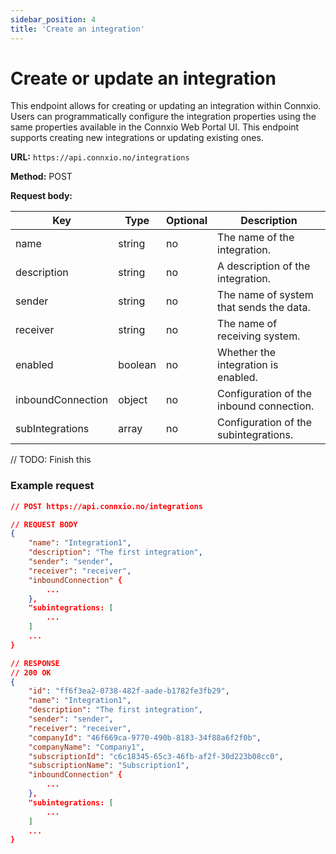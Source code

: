 ```yaml
---
sidebar_position: 4
title: 'Create an integration'
---
```


# Create or update an integration

This endpoint allows for creating or updating an integration within Connxio. Users can programmatically configure the integration properties using the same properties available in the Connxio Web Portal UI. This endpoint supports creating new integrations or updating existing ones.

**URL:** `https://api.connxio.no/integrations`

**Method:** <span class="method post">POST</span>

**Request body:** 

| Key        | Type   | Optional | Description |
| ---------- | ------ | -------- | ----------- |
| name | string | no | The name of the integration. |
| description | string | no | A description of the integration. |
| sender | string | no | The name of system that sends the data. |
| receiver | string | no | The name of receiving system. |
| enabled | boolean | no | Whether the integration is enabled. |
| inboundConnection | object | no | Configuration of the inbound connection. |
| subIntegrations | array | no | Configuration of the subintegrations. |
// TODO: Finish this

### **Example request**

```json
// POST https://api.connxio.no/integrations

// REQUEST BODY
{
    "name": "Integration1",
    "description": "The first integration",
    "sender": "sender",
    "receiver": "receiver",
    "inboundConnection" {
        ...
    },
    "subintegrations: [
        ...
    ]
    ...
}

// RESPONSE
// 200 OK
{
    "id": "ff6f3ea2-0738-482f-aade-b1782fe3fb29",
    "name": "Integration1",
    "description": "The first integration",
    "sender": "sender",
    "receiver": "receiver",
    "companyId": "46f669ca-9770-490b-8183-34f88a6f2f0b",
    "companyName": "Company1",
    "subscriptionId": "c6c18345-65c3-46fb-af2f-30d223b08cc0",
    "subscriptionName": "Subscription1",
    "inboundConnection" {
        ...
    },
    "subintegrations: [
        ...
    ]
    ...
}

```